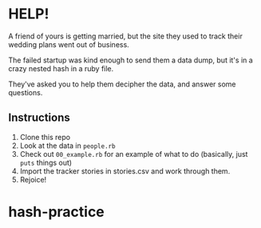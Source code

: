 # HELP!

A friend of yours is getting married, but the site they used to track their wedding plans went out of business.

The failed startup was kind enough to send them a data dump, but it's in a crazy nested hash in a ruby file.

They've asked you to help them decipher the data, and answer some questions.

## Instructions

1. Clone this repo
1. Look at the data in `people.rb`
1. Check out `00_example.rb` for an example of what to do (basically, just `puts` things out)
  1. Import the tracker stories in stories.csv and work through them.
  1. Rejoice!
# hash-practice
